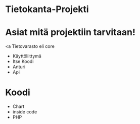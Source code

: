  # Tietokanta-Projekti

# Asiat mitä projektiin tarvitaan!
<a Tietovarasto eli core
- Käyttöliittymä
- Itse Koodi
- Anturi
- Api

# Koodi
- Chart
- inside code
- PHP
